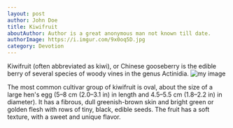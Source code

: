 ```yaml
---
layout: post
author: John Doe
title: Kiwifruit
aboutAuthor: Author is a great anonymous man not known till date.
authorImage: https://i.imgur.com/9x0oq5D.jpg
category: Devotion
---
```

Kiwifruit (often abbreviated as kiwi), or Chinese gooseberry is the edible
berry of several species of woody vines in the genus Actinidia.
![my image]()

The most common cultivar group of kiwifruit is oval, about the size of a large
hen's egg (5–8 cm (2.0–3.1 in) in length and 4.5–5.5 cm (1.8–2.2 in) in
diameter). It has a fibrous, dull greenish-brown skin and bright green or
golden flesh with rows of tiny, black, edible seeds. The fruit has a soft
texture, with a sweet and unique flavor.